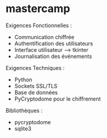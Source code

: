 # mastercamp

Exigences Fonctionnelles :
- Communication chiffrée
- Authentification des utilisateurs
- Interface utilisateur --> tkinter
- Journalisation des événements

Exigences Techniques :
- Python
- Sockets SSL/TLS
- Base de données
- PyCryptodome pour le chiffrement

Bibliothèques : 
- pycryptodome
- sqlite3